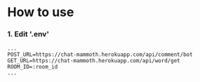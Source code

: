 # How to use

### 1. Edit '.env'

```
...
POST_URL=https://chat-mammoth.herokuapp.com/api/comment/bot
GET_URL=https://chat-mammoth.herokuapp.com/api/word/get
ROOM_ID=:room_id
...
```